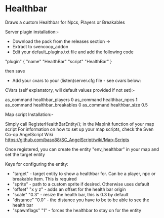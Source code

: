 # Healthbar
Draws a custom Healthbar for Npcs, Players or Breakables

Server plugin installation:- 
- Download the pack from the releases section ->
- Extract to svencoop_addon
- Edit your default_plugins.txt file and add the following code

"plugin"
{
	"name" "HealthBar"
	"script" "HealthBar"
}
	
then save
- Add your cvars to your (listen)server.cfg file - see cvars below:

CVars (self explanatory, will default values provided if not set):-

as_command healthbar_players 0
as_command healthbar_npcs 1
as_command healthbar_breakables 0
as_command healthbar_size 0.5


Map script Installation:-

Simply call RegisterHealthBarEntity(); in the MapInit function of your map script
For information on how to set up your map scripts, check the Sven Co-op AngelScript Wiki
https://github.com/baso88/SC_AngelScript/wiki/Map-Scripts

Once registered, you can create the entity "env_healthbar" in your map and set the target entity

Keys for configuring the entity:
* "target"          - target entity to show a healthbar for. Can be a player, npc or breakable item. This is required
* "sprite"          - path to a custom sprite if desired. Otherwise uses default
* "offset" "x y z"  - adds an offset for the health bar origin
* "scale" "0.3"     - resize the health bar, this is 0.3 by default
* "distance" "0.0"  - the distance you have to be to be able to see the health bar
* "spawnflags" "1"  - forces the healthbar to stay on for the entity
